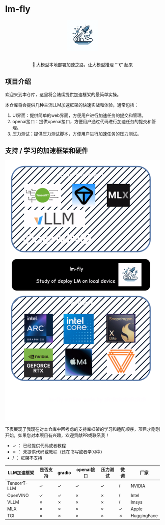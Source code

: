 # lm-fly


<div align="center">
<img src=assets/im-fly.jpg width="20%"/>
</div>
<br>
<p align="center">
    👋 大模型本地部署加速之路，让大模型推理 “飞” 起来</a>
</p>

## 项目介绍

欢迎来到本仓库，这里将会陆续提供加速框架的最简单实操。

本仓库将会提供几种主流LLM加速框架的快速实战和体验，通常包括：

1. UI界面：提供简单的web界面，方便用户进行加速任务的提交和管理。
2. openai接口：提供openai接口，方便用户通过代码进行加速任务的提交和管理。
3. 压力测试：提供压力测试脚本，方便用户进行加速任务的压力测试。

## 支持 / 学习的加速框架和硬件

![展示](assets/outline.png)

下表展现了我现在对本仓库中回考虑的支持库框架的学习和适配顺序，项目才刚刚开始，如果您对本项目有兴趣，欢迎贡献PR或联系我！

+ ✓ ： 已经提供代码或者教程
+ ✗ ： 未提供代码或教程（还在书写或者学习中）
+ / ： 框架不支持

| LLM加速框架      | 是否支持 | gradio | openai接口 | 压力测试 | 微调 | 厂家          |
|--------------|------|--------|----------|------|----|-------------|
| TensorrT-LLM | ✓    | ✓      | ✓        | ✓    | /  | NVIDIA      |
| OpenVINO     | ✓    | ✓      | ✗        | ✗    | /  | Intel       |
| VLLM         | ✗    | ✗      | ✗        | ✗    | /  | lmsys       |
| MLX          | ✗    | ✗      | ✗        | ✗    | ✓  | Apple       |
| TGI          | ✗    | ✗      | ✗        | ✗    | ✗  | HuggingFace |

